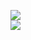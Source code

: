 [![](https://img.shields.io/badge/Made%20With-Github%20Spray-lightgrey.svg?style=for-the-badge&logo=github)](https://github.com/Annihil/github-spray#32081)  
[![](https://i.imgur.com/2DrTn0Z.gif)](https://github.com/Annihil/github-spray)